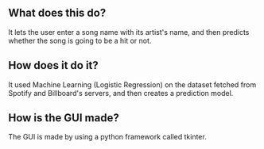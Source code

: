 ## What does this do? ##
It lets the user enter a song name with its artist's name, and then predicts whether the song is going to be a hit or not.

## How does it do it? ##
It used Machine Learning (Logistic Regression) on the dataset fetched from Spotify and Billboard's servers, and then creates a prediction model.

## How is the GUI made? ##
The GUI is made by using a python framework called tkinter.
